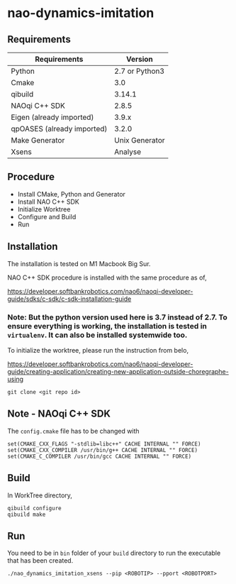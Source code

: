 # nao-dynamics-imitation

## Requirements

| Requirements               | Version        |
| -------------------------- | -------------- |
| Python                     | 2.7 or Python3 |
| Cmake                      | 3.0            |
| qibuild                    | 3.14.1         |
| NAOqi C++ SDK              | 2.8.5          |
| Eigen (already imported)   | 3.9.x          |
| qpOASES (already imported) | 3.2.0          |
| Make Generator             | Unix Generator |
| Xsens                      | Analyse        |

## Procedure

- Install CMake, Python and Generator
- Install NAO C++ SDK
- Initialize Worktree
- Configure and Build
- Run

## Installation

The installation is tested on M1 Macbook Big Sur.

NAO C++ SDK procedure is installed with the same procedure as of,

https://developer.softbankrobotics.com/nao6/naoqi-developer-guide/sdks/c-sdk/c-sdk-installation-guide

### Note: But the python version used here is 3.7 instead of 2.7. To ensure everything is working, the installation is tested in `virtualenv`. It can also be installed systemwide too.

To initialize the worktree, please run the instruction from belo,

https://developer.softbankrobotics.com/nao6/naoqi-developer-guide/creating-application/creating-new-application-outside-choregraphe-using

```
git clone <git repo id>
```

## Note - NAOqi C++ SDK

The `config.cmake` file has to be changed with

```
set(CMAKE_CXX_FLAGS "-stdlib=libc++" CACHE INTERNAL "" FORCE)
set(CMAKE_CXX_COMPILER /usr/bin/g++ CACHE INTERNAL "" FORCE)
set(CMAKE_C_COMPILER /usr/bin/gcc CACHE INTERNAL "" FORCE)
```

## Build

In WorkTree directory,

```
qibuild configure
qibuild make
```

## Run

You need to be in ```bin``` folder of your ```build``` directory to run the executable that has been created.

```
./nao_dynamics_imitation_xsens --pip <ROBOTIP> --pport <ROBOTPORT>
```
